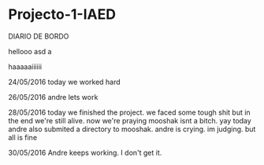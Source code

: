# Projecto-1-IAED
DIARIO DE BORDO

hellooo
asd a


haaaaaiiiiii

24/05/2016
today we worked hard

26/05/2016
andre lets work

28/05/2016
today we finished the project. we faced some tough shit but in the end we're still alive. now we're praying mooshak isnt a bitch. yay
 today andre also submited a directory to mooshak. andre is crying. im judging. but all is fine

30/05/2016
Andre keeps working. I don't get it. 
